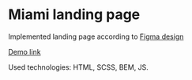 # Miami landing page
Implemented landing page according to [Figma design](https://www.figma.com/file/nHz8bflIwJaWP3P99vKTH5/miami_home_new?node-id=16033%3A3)

[Demo link](https://anton-karpena.github.io/layout_miami/)

Used technologies: HTML, SCSS, BEM, JS.

